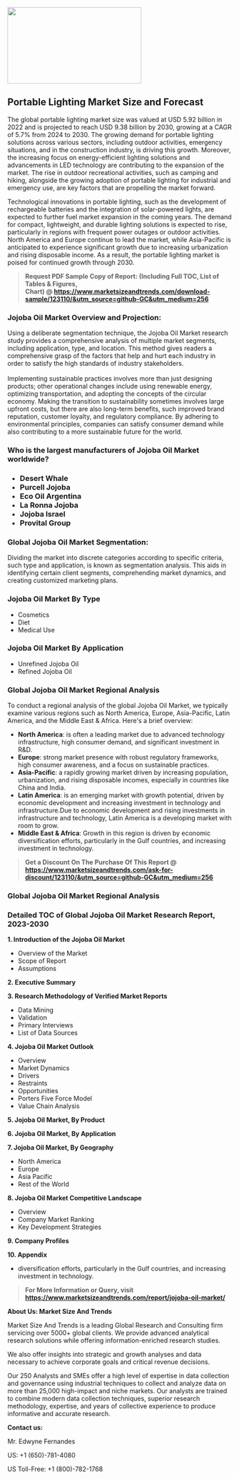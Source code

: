 <p><img class="alignnone size-medium wp-image-20088" src="https://ffe5etoiles.com/wp-content/uploads/2024/12/MST1-300x171.png" alt="" width="300" height="171" /></p><h2>Portable Lighting Market Size and Forecast</h2><p>The global portable lighting market size was valued at USD 5.92 billion in 2022 and is projected to reach USD 9.38 billion by 2030, growing at a CAGR of 5.7% from 2024 to 2030. The growing demand for portable lighting solutions across various sectors, including outdoor activities, emergency situations, and in the construction industry, is driving this growth. Moreover, the increasing focus on energy-efficient lighting solutions and advancements in LED technology are contributing to the expansion of the market. The rise in outdoor recreational activities, such as camping and hiking, alongside the growing adoption of portable lighting for industrial and emergency use, are key factors that are propelling the market forward.</p><p>Technological innovations in portable lighting, such as the development of rechargeable batteries and the integration of solar-powered lights, are expected to further fuel market expansion in the coming years. The demand for compact, lightweight, and durable lighting solutions is expected to rise, particularly in regions with frequent power outages or outdoor activities. North America and Europe continue to lead the market, while Asia-Pacific is anticipated to experience significant growth due to increasing urbanization and rising disposable income. As a result, the portable lighting market is poised for continued growth through 2030.</p></p><blockquote id="" class=""><strong>Request PDF Sample Copy of Report: (Including Full TOC, List of Tables &amp; Figures, Chart)&nbsp;@&nbsp;<strong><a href="https://www.marketsizeandtrends.com/download-sample/123110/&utm_source=github-GC&utm_medium=256" target="_blank">https://www.marketsizeandtrends.com/download-sample/123110/&utm_source=github-GC&utm_medium=256</a></strong></strong></blockquote><h3 id="" class="">Jojoba Oil Market&nbsp;Overview and Projection:</h3><p id="" class="">Using a deliberate segmentation technique, the Jojoba Oil Market research study provides a comprehensive analysis of multiple market segments, including application, type, and location. This method gives readers a comprehensive grasp of the factors that help and hurt each industry in order to satisfy the high standards of industry stakeholders. <br /> <br />Implementing sustainable practices involves more than just designing products; other operational changes include using renewable energy, optimizing transportation, and adopting the concepts of the circular economy. Making the transition to sustainability sometimes involves large upfront costs, but there are also long-term benefits, such improved brand reputation, customer loyalty, and regulatory compliance. By adhering to environmental principles, companies can satisfy consumer demand while also contributing to a more sustainable future for the world.</p><h3 id="" class="">Who is the largest manufacturers of&nbsp;Jojoba Oil Market worldwide?</h3><h3 class=""><p><ul><li>Desert Whale </li><li> Purcell Jojoba </li><li> Eco Oil Argentina </li><li> La Ronna Jojoba </li><li> Jojoba Israel </li><li> Provital Group</li></ul></p></h3><h3 id="" class="">Global&nbsp;Jojoba Oil Market Segmentation:</h3><p id="" class="">Dividing the market into discrete categories according to specific criteria, such type and application, is known as segmentation analysis. This aids in identifying certain client segments, comprehending market dynamics, and creating customized marketing plans.</p><h3 id="" class="">Jojoba Oil Market&nbsp;By Type</h3><p><p><ul><li>Cosmetics </li><li> Diet </li><li> Medical Use</p></li></ul></p></p><h3 id="" class="">Jojoba Oil Market&nbsp;By Application</h3><p class=""><p><ul><li>Unrefined Jojoba Oil </li><li> Refined Jojoba Oil</li></ul></p></p><h3 id="" class="">Global Jojoba Oil Market Regional Analysis</h3><p id="" class="">To conduct a regional analysis of the global Jojoba Oil Market, we typically examine various regions such as North America, Europe, Asia-Pacific, Latin America, and the Middle East &amp; Africa. Here's a brief overview:</p><ul><li><strong>North America</strong>: is often a leading market due to advanced technology infrastructure, high consumer demand, and significant investment in R&amp;D.</li><li><strong>Europe</strong>: strong market presence with robust regulatory frameworks, high consumer awareness, and a focus on sustainable practices.</li><li><strong>Asia-Pacific</strong>: a rapidly growing market driven by increasing population, urbanization, and rising disposable incomes, especially in countries like China and India.</li><li><strong>Latin America</strong>: is an emerging market with growth potential, driven by economic development and increasing investment in technology and infrastructure.Due to economic development and rising investments in infrastructure and technology, Latin America is a developing market with room to grow.</li><li><strong>Middle East &amp; Africa</strong>: Growth in this region is driven by economic diversification efforts, particularly in the Gulf countries, and increasing investment in technology.</li></ul><blockquote id="" class=""><strong>Get a Discount On The Purchase Of This Report @ <strong><a href="https://www.marketsizeandtrends.com/ask-for-discount/123110/&utm_source=github-GC&utm_medium=256" target="_blank">https://www.marketsizeandtrends.com/ask-for-discount/123110/&utm_source=github-GC&utm_medium=256</a></strong></strong></blockquote><h3 id="" class="">Global Jojoba Oil Market Regional Analysis</h3><h3 id="" class="">Detailed TOC of Global Jojoba Oil Market Research Report, 2023-2030</h3><p id="" class=""><strong>1. Introduction of the Jojoba Oil Market</strong></p><ul><li>Overview of the Market</li><li>Scope of Report</li><li>Assumptions</li></ul><p id="" class=""><strong>2. Executive Summary</strong></p><p id="" class=""><strong>3. Research Methodology of Verified Market Reports</strong></p><ul><li>Data Mining</li><li>Validation</li><li>Primary Interviews</li><li>List of Data Sources</li></ul><p id="" class=""><strong>4. Jojoba Oil Market Outlook</strong></p><ul><li>Overview</li><li>Market Dynamics</li><li>Drivers</li><li>Restraints</li><li>Opportunities</li><li>Porters Five Force Model</li><li>Value Chain Analysis</li></ul><p id="" class=""><strong>5. Jojoba Oil Market, By Product</strong></p><p id="" class=""><strong>6. Jojoba Oil Market, By Application</strong></p><p id="" class=""><strong>7. Jojoba Oil Market, By Geography</strong></p><ul><li>North America</li><li>Europe</li><li>Asia Pacific</li><li>Rest of the World</li></ul><p id="" class=""><strong>8. Jojoba Oil Market Competitive Landscape</strong></p><ul><li>Overview</li><li>Company Market Ranking</li><li>Key Development Strategies</li></ul><p id="" class=""><strong>9. Company Profiles</strong></p><p id="" class=""><strong>10. Appendix</strong></p><ul><li>diversification efforts, particularly in the Gulf countries, and increasing investment in technology.</li></ul><blockquote id="" class=""><strong>For More Information or Query, visit <strong><strong><a href="https://www.marketsizeandtrends.com/report/jojoba-oil-market/" target="_blank">https://www.marketsizeandtrends.com/report/jojoba-oil-market/</a></strong></strong></strong></blockquote><p id="" class=""><strong>About Us: Market Size And Trends</strong></p><p id="" class="">Market Size And Trends is a leading Global Research and Consulting firm servicing over 5000+ global clients. We provide advanced analytical research solutions while offering information-enriched research studies.</p><p id="" class="">We also offer insights into strategic and growth analyses and data necessary to achieve corporate goals and critical revenue decisions.</p><p id="" class="">Our 250 Analysts and SMEs offer a high level of expertise in data collection and governance using industrial techniques to collect and analyze data on more than 25,000 high-impact and niche markets. Our analysts are trained to combine modern data collection techniques, superior research methodology, expertise, and years of collective experience to produce informative and accurate research.</p><p id="" class=""><strong>Contact us:</strong></p><p id="" class="">Mr. Edwyne Fernandes</p><p id="" class="">US: +1 (650)-781-4080</p><p id="" class="">US Toll-Free: +1 (800)-782-1768</p>
